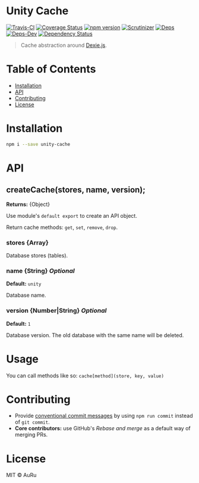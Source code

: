 # Unity Cache

[![Travis-CI](https://api.travis-ci.org/auru/unity-cache.svg?branch=master)](https://travis-ci.org/auru/unity-cache)
[![Coverage Status](https://coveralls.io/repos/github/auru/unity-cache/badge.svg?branch=master)](https://coveralls.io/github/auru/unity-cache?branch=master)
[![npm version](https://badge.fury.io/js/unity-cache.svg)](https://badge.fury.io/js/unity-cache)
[![Scrutinizer](https://scrutinizer-ci.com/g/auru/unity-cache/badges/quality-score.png?b=master)](https://scrutinizer-ci.com/g/auru/unity-cache/)
[![Deps](https://david-dm.org/auru/unity-cache/status.svg)](https://david-dm.org/auru/unity-cache)
[![Deps-Dev](https://david-dm.org/auru/unity-cache/dev-status.svg)](https://david-dm.org/auru/unity-cache)
[![Dependency Status](https://dependencyci.com/github/auru/unity-cache/badge)](https://dependencyci.com/github/auru/unity-cache)

> Cache abstraction around [Dexie.js](https://github.com/dfahlander/Dexie.js).

# Table of Contents
  * [Installation](#installation)
  * [API](#api)
  * [Contributing](#contributing)
  * [License](#license)

# Installation

```bash
npm i --save unity-cache
```

# API

## createCache(stores, name, version);

**Returns:** {Object}

Use module's `default export` to create an API object.

Return cache methods: `get`, `set`, `remove`, `drop`.

### stores {Array}

Database stores (tables).

### name {String} *Optional*
**Default:** `unity`

Database name.

### version {Number|String} *Optional*
**Default:** `1`

Database version. The old database with the same name will be deleted.

# Usage

You can call methods like so: ```cache[method](store, key, value)```

# Contributing

* Provide [conventional commit messages](https://github.com/conventional-changelog/conventional-changelog-angular/blob/master/convention.md) by using `npm run commit` instead of `git commit`.
* **Core contributors:** use GitHub's *Rebase and merge* as a default way of merging PRs.

# License
MIT © AuRu
